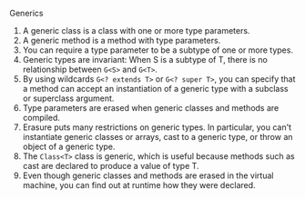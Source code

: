 Generics
 

1. A generic class is a class with one or more type parameters.
2. A generic method is a method with type parameters.
3. You can require a type parameter to be a subtype of one or more types.
4. Generic types are invariant: When S is a subtype of T, there is no
   relationship between `G<S>` and `G<T>`.
5. By using wildcards `G<? extends T>` or `G<? super T>`, you can specify that
  a method can accept an instantiation of a generic type with a subclass or
  superclass argument.
6. Type parameters are erased when generic classes and methods are compiled.
7. Erasure puts many restrictions on generic types. In particular, you can't
  instantiate generic classes or arrays, cast to a generic type, or throw an
  object of a generic type.
8. The `Class<T>` class is generic, which is useful because methods such as cast
  are declared to produce a value of type T.
9. Even though generic classes and methods are erased in the virtual machine,
  you can find out at runtime how they were declared.
